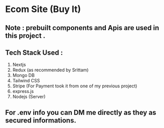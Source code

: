 # Ecom Site (Buy It)

## Note : prebuilt components and Apis are used in this project .
## Tech Stack Used :
1. Nextjs 
2. Redux (as recommended by Srittam)
3. Mongo DB 
4. Tailwind CSS
5. Stripe (For Payment took it from one of my previous project)
6. express.js
7. Nodejs (Server)

## For .env info you can DM me directly as they as secured informations.
